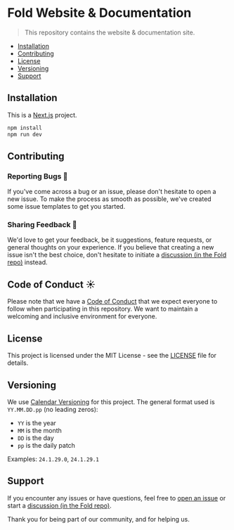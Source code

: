 # Fold Website & Documentation

> This repository contains the website & documentation site. 

- [Installation](#installation)
- [Contributing](#contributing)
- [License](#license)
- [Versioning](#versioning)
- [Support](#support)

## Installation

This is a [Next.js](https://nextjs.org/) project.

```bash
npm install
npm run dev
```

## Contributing

### Reporting Bugs 🐞
If you've come across a bug or an issue, please don't hesitate to open a new issue. To make the process as smooth as possible, we've created some issue templates to get you started.

### Sharing Feedback 📢
We'd love to get your feedback, be it suggestions, feature requests, or general thoughts on your experience. If you believe that creating a new issue isn't the best choice, don't hesitate to initiate a [discussion (in the Fold repo)](https://github.com/fold-dev/fold/discussions) instead.

## Code of Conduct ☀️
Please note that we have a [Code of Conduct](CODE_OF_CONDUCT.md) that we expect everyone to follow when participating in this repository. We want to maintain a welcoming and inclusive environment for everyone.

## License

This project is licensed under the MIT License - see the [LICENSE](./LICENSE) file for details.

## Versioning

We use [Calendar Versioning](https://calver.org/) for this project. The general format used is `YY.MM.DD.pp` (no leading zeros):

- `YY` is the year
- `MM` is the month
- `DD` is the day
- `pp` is the daily patch

Examples: `24.1.29.0`, `24.1.29.1`

## Support

If you encounter any issues or have questions, feel free to [open an issue](https://github.com/fold-dev/fold.dev/issues) or start a [discussion (in the Fold repo)](https://github.com/fold-dev/fold/discussions).

Thank you for being part of our community, and for helping us.


